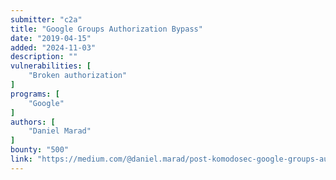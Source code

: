 ```yaml
---
submitter: "c2a"
title: "Google Groups Authorization Bypass"
date: "2019-04-15"
added: "2024-11-03"
description: ""
vulnerabilities: [
    "Broken authorization"
]
programs: [
    "Google"
]
authors: [
    "Daniel Marad"
]
bounty: "500"
link: "https://medium.com/@daniel.marad/post-komodosec-google-groups-authorization-bypass-500-bounty-adb371d16ab6"
---
```




